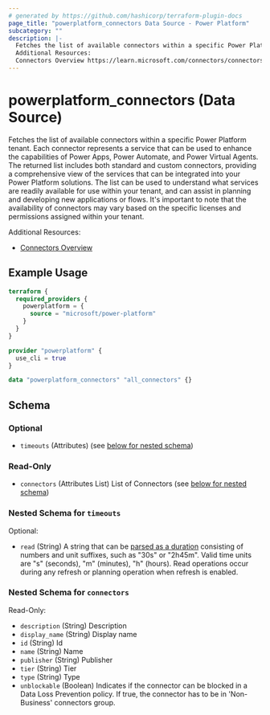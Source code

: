 ```yaml
---
# generated by https://github.com/hashicorp/terraform-plugin-docs
page_title: "powerplatform_connectors Data Source - Power Platform"
subcategory: ""
description: |-
  Fetches the list of available connectors within a specific Power Platform tenant. Each connector represents a service that can be used to enhance the capabilities of Power Apps, Power Automate, and Power Virtual Agents. The returned list includes both standard and custom connectors, providing a comprehensive view of the services that can be integrated into your Power Platform solutions. The list can be used to understand what services are readily available for use within your tenant, and can assist in planning and developing new applications or flows. It's important to note that the availability of connectors may vary based on the specific licenses and permissions assigned within your tenant.
  Additional Resources:
  Connectors Overview https://learn.microsoft.com/connectors/connectors
---
```


# powerplatform_connectors (Data Source)

Fetches the list of available connectors within a specific Power Platform tenant. Each connector represents a service that can be used to enhance the capabilities of Power Apps, Power Automate, and Power Virtual Agents. The returned list includes both standard and custom connectors, providing a comprehensive view of the services that can be integrated into your Power Platform solutions. The list can be used to understand what services are readily available for use within your tenant, and can assist in planning and developing new applications or flows. It's important to note that the availability of connectors may vary based on the specific licenses and permissions assigned within your tenant.

Additional Resources:

* [Connectors Overview](https://learn.microsoft.com/connectors/connectors)

## Example Usage

```terraform
terraform {
  required_providers {
    powerplatform = {
      source = "microsoft/power-platform"
    }
  }
}

provider "powerplatform" {
  use_cli = true
}

data "powerplatform_connectors" "all_connectors" {}
```

<!-- schema generated by tfplugindocs -->
## Schema

### Optional

- `timeouts` (Attributes) (see [below for nested schema](#nestedatt--timeouts))

### Read-Only

- `connectors` (Attributes List) List of Connectors (see [below for nested schema](#nestedatt--connectors))

<a id="nestedatt--timeouts"></a>
### Nested Schema for `timeouts`

Optional:

- `read` (String) A string that can be [parsed as a duration](https://pkg.go.dev/time#ParseDuration) consisting of numbers and unit suffixes, such as "30s" or "2h45m". Valid time units are "s" (seconds), "m" (minutes), "h" (hours). Read operations occur during any refresh or planning operation when refresh is enabled.


<a id="nestedatt--connectors"></a>
### Nested Schema for `connectors`

Read-Only:

- `description` (String) Description
- `display_name` (String) Display name
- `id` (String) Id
- `name` (String) Name
- `publisher` (String) Publisher
- `tier` (String) Tier
- `type` (String) Type
- `unblockable` (Boolean) Indicates if the connector can be blocked in a Data Loss Prevention policy. If true, the connector has to be in 'Non-Business' connectors group.
